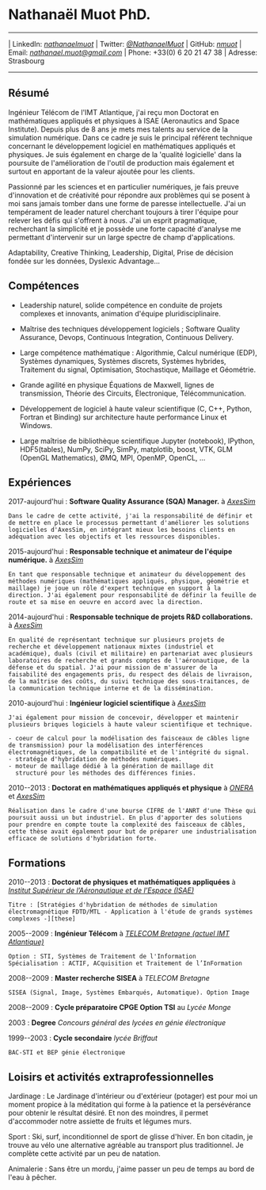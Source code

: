 # Nathanaël Muot PhD.

----

| LinkedIn: *[nathanaelmuot][linkedin]*
| Twitter: *[\@NathanaelMuot][twitter]*
| GitHub: *[nmuot][github]*
| Email: *<nathanael.muot@gmail.com>*
| Phone: +33(0) 6 20 21 47 38
| Adresse: Strasbourg

----


## Résumé

Ingénieur Télécom de l'IMT Atlantique, j'ai reçu mon Doctorat en mathématiques appliqués et physiques à ISAE (Aeronautics and Space Institute). Depuis plus de 8 ans je mets mes talents au service de la simulation numérique. Dans ce cadre je suis le principal référent technique concernant le développement logiciel en mathématiques appliqués et physiques. Je suis également en charge de la 'qualité logicielle'  dans la poursuite de l'amélioration de l'outil de production mais également et surtout en apportant de la valeur ajoutée pour les clients.

Passionné par les sciences et en particulier numériques, je fais preuve d'innovation et de créativité pour répondre aux problèmes qui se posent à moi sans jamais tomber dans une forme de paresse intellectuelle. J'ai un tempérament de leader naturel cherchant toujours à tirer l'équipe pour relever les défis qui s'offrent à nous. J'ai un esprit pragmatique, recherchant la simplicité et je possède une forte capacité d'analyse me permettant d'intervenir sur un large spectre de champ d'applications.

Adaptability, Creative Thinking, Leadership, Digital, Prise de décision fondée sur les données, Dyslexic Advantage...


## Compétences

- Leadership naturel, solide compétence en conduite de projets complexes et innovants, animation d'équipe pluridisciplinaire.
  
- Maîtrise des techniques développement logiciels ; Software Quality Assurance, Devops, Continuous Integration, Continuous Delivery.
  
- Large compétence mathématique : Algorithmie, Calcul numérique (EDP),   Systèmes dynamiques, Systèmes discrets, Systèmes hybrides,   Traitement du signal, Optimisation, Stochastique, Maillage et  Géométrie.

<!--
- Connaissance du maillage industriel et open source de la simulation numérique et des enjeux de demain (HPC, cloud, CAD, Visualisation, etc.).
-->

- Grande agilité en physique Équations de Maxwell, lignes de transmission, Théorie des Circuits, Électronique, Télécommunication.

- Développement de logiciel à haute valeur scientifique (C, C++, Python, Fortran et Binding) sur architecture haute performance Linux et Windows.

- Large maîtrise de bibliothèque scientifique Jupyter (notebook), IPython, HDF5(tables), NumPy, SciPy, SimPy, matplotlib, boost, VTK, GLM (OpenGL Mathematics), ØMQ, MPI, OpenMP, OpenCL, ...

<!--
(Emacs, Éclipse, QtCreator, Valgrind, gdb, CMake, git, svn, mercurial, ..., MS Visual Studio)
- Latex, Markdown, ReST(Sphinx), LibreOffice, Ms Office
-->

## Expériences


2017-aujourd'hui
:   **Software Quality Assurance (SQA) Manager.** à *[AxesSim][axs]* 

    Dans le cadre de cette activité, j'ai la responsabilité de définir et de mettre en place le processus permettant d'améliorer les solutions logicielles d'AxesSim, en intégrant mieux les besoins clients en adéquation avec les objectifs et les ressources disponibles. 

2015-aujourd'hui
:   **Responsable technique et animateur de l'équipe numérique.** à *[AxesSim][axs]*

    En tant que responsable technique et animateur du développement des méthodes numériques (mathématiques appliqués, physique, géométrie et maillage) je joue un rôle d'expert technique en support à la direction. J'ai également pour responsabilité de définir la feuille de route et sa mise en oeuvre en accord avec la direction.

2014-aujourd'hui
:   **Responsable technique de projets R&D collaborations.** à *[AxesSim][axs]*

    En qualité de représentant technique sur plusieurs projets de recherche et développement nationaux mixtes (industriel et académique), duals (civil et militaire) en partenariat avec plusieurs laboratoires de recherche et grands comptes de l'aéronautique, de la défense et du spatial. J'ai pour mission de m'assurer de la faisabilité des engagements pris, du respect des délais de livraison, de la maîtrise des coûts, du suivi technique des sous-traitances, de la communication technique interne et de la dissémination.

<!--
* Le projet [Conforme 2][17-20_conforme2] est une montée en TRL du projet [Conforme][13-16_conforme] ; d'une part pour lever les derniers verroux techniques et d'autre part de généraliser l'approche pour répondre aux besoins d'industrialisation. En partenariat avec XLim et Dassault Aviation.
* Le projet [HOROCH][15-18_horoch] (Utilisation des HPC pour l’Optimisation des Radiocommunications des Objets Connectés proches de l’Homme) vise à l'utilisation d'une méthode de Galerkin Discontinus sur architecture massivement parallèle pour la modélisation de l'intéraction onde corps humain. En partenariat avec THALES Communications & Security, Cityzen Sciences, ONERA, IRMA, BodyCap.
* Le projet [Conforme][13-16_conforme] est un projet de R&D en amont permettant une meilleure prise en compte de faisceau de câbles proche des parois pour la CEM en partenariat avec XLim et Dassault Aviation.
* Le projet [GREAT][12-14_great] est un transfert technologique public (ONERA, IRMA) /privé, visant à implémenter un solveur électromagnétique 3D dans le domaine temporel basé sur la méthode de Galerkin Discontinus sur architecture GPU.
-->

2010-aujourd'hui
:   **Ingénieur logiciel scientifique** à *[AxesSim][axs]*

    J'ai également pour mission de concevoir, développer et maintenir plusieurs briques logiciels à haute valeur scientifique et technique.

    - coeur de calcul pour la modélisation des faisceaux de câbles ligne de transmission) pour la modélisation des interférences électromagnétiques, de la compatibilité et de l'intégrité du signal.
    - stratégie d'hybridation de méthodes numériques.
    - moteur de maillage dédié à la génération de maillage dit
      structuré pour les méthodes des différences finies.

2010--2013
:   **Doctorat en mathématiques appliqués et physique** à *[ONERA][onera]* et *[AxesSim][axs]*

    Réalisation dans le cadre d'une bourse CIFRE de l'ANRT d'une Thèse qui poursuit aussi un but industriel. En plus d'apporter des solutions pour prendre en compte toute la complexité des faisceaux de câbles, cette thèse avait également pour but de préparer une industrialisation efficace de solutions d'hybridation forte.

<!--
## Speaker

2017 
: **Invité à la 5ème Journée MésoChallenge** [[2017mesochallenge]]

2015 
: **Invité à la 19ème rencontre Math Industrie** [[2015mathindus]]

    HPC dans les entreprises et l’industrie : des outils mathématiques pour tirer profit des nouvelles capacités de calcul scientifique.
-->

## Formations

2010--2013
:   **Doctorat de physiques et mathématiques appliquées** à *[Institut Supérieur de l’Aéronautique et de l’Espace (ISAE)][isae]*

    Titre : [Stratégies d'hybridation de méthodes de simulation électromagnétique FDTD/MTL - Application à l'étude de grands systèmes complexes -][these]

2005--2009
:   **Ingénieur Télécom** à *[TELECOM Bretagne (actuel IMT Atlantique)][imt]*

    Option : STI, Systèmes de Traitement de l'Information
    Spécialisation : ACTIF, ACquisition et Traitement de l’InFormation

2008--2009
:   **Master recherche SISEA** à *TELECOM Bretagne*

    SISEA (Signal, Image, Systèmes Embarqués, Automatique). Option Image

2008--2009
:   **Cycle préparatoire CPGE Option TSI** au *Lycée Monge*

2003
:    **Degree** *Concours général des lycées en génie électronique*

1999--2003
:   **Cycle secondaire** *lycée Briffaut*

    BAC-STI et BEP génie électronique

## Loisirs et activités extraprofessionnelles


Jardinage
: Le Jardinage d'intérieur ou d'extérieur (potager) est pour moi un moment propice à la méditation qui forme à la patience et la persévérance pour obtenir le résultat désiré. Et non des moindres, il permet d'accommoder notre assiette de fruits et légumes murs.

Sport
: Ski, surf, inconditionnel de sport de glisse d'hiver. En bon citadin, je trouve au vélo une alternative agréable au transport plus traditionnel. Je complète cette activité par un peu de natation.

Animalerie
: Sans être un mordu, j'aime passer un peu de temps au bord de l'eau à pêcher.

[linkedin]: https://linkedin.com/in/nathanaelmuot
[twitter]: https://twitter.com/NathanaelMuot
[github]: https://github.com/nmuot
[axs]: http://www.axessim.eu/
[these]: http://tel.archives-ouvertes.fr/tel-00841708/
[onera]: http://www.onera.fr/en/demr
[imt]: http://www.imt-atlantique.fr/
[isae]: https://www.isae-supaero.fr/en/

[2015mathindus]: http://smai.emath.fr/spip.php?article554&amp;amp;amp;amp;amp;amp;amp;amp;amp;amp;lang=fr
[2017mesochallenge]: https://www.calmip.univ-toulouse.fr/spip.php?article559

[17-20_conforme2]: https://www.axessim.fr/projects
[15-18_horoch]: https://www.axessim.fr/projects
[13-16_conforme]: http://www.agence-nationale-recherche.fr/Projet-ANR-12-ASTR-0042
[12-14_great]: https://www.axessim.fr/projects